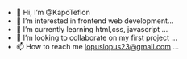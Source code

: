 - 👋 Hi, I’m @KapoTeflon
- 👀 I’m interested in frontend web development...
- 🌱 I’m currently learning html,css, javascript ...
- 💞️ I’m looking to collaborate on my first project ...
- 📫 How to reach me lopuslopus23@gmail.com ...

<!---
KapoTeflon/KapoTeflon is a ✨ special ✨ repository because its `README.md` (this file) appears on your GitHub profile.
You can click the Preview link to take a look at your changes.
--->
